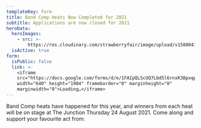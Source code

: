 ```yaml
---
templateKey: form
title: Band Comp Heats Now Completed for 2021
subtitle: Applications are now closed for 2021
heroData:
  heroImages:
    - src: >-
        https://res.cloudinary.com/strawberryfair/image/upload/v1580047824/Banner/old-fair_gybfma.jpg
  isActive: true
form:
  isPublic: false
  link: >-
    <iframe
    src="https://docs.google.com/forms/d/e/1FAIpQLScUQ7Lbd5l6rnxK3Bpxqp9t5_6aX9yQR6KiCCDsC3ODXk6aPw/viewform?embedded=true"
    width="640" height="1904" frameborder="0" marginheight="0"
    marginwidth="0">Loading…</iframe>
---
```

Band Comp heats have happened for this year, and winners from each heat will be on stage at The Junction Thursday 24 August 2021. Come along and support your favourite act from:
